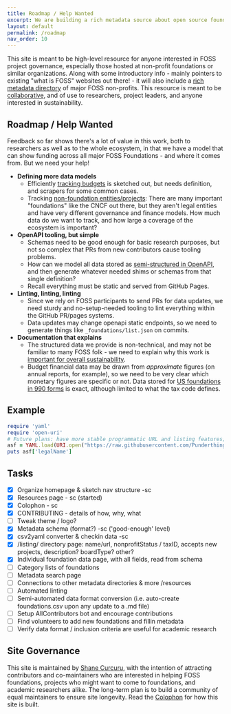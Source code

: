 ```yaml
---
title: Roadmap / Help Wanted
excerpt: We are building a rich metadata source about open source foundations for use by researchers.
layout: default
permalink: /roadmap
nav_order: 10
---
```


This site is meant to be high-level resource for anyone interested in FOSS project governance, especially those hosted at non-profit foundations or similar organizations.  Along with some introductory info - mainly pointers to existing "what is FOSS" websites out there! - it will also include a [rich metadata directory](data) of major FOSS non-profits.  This resource is meant to be [collaborative](https://github.com/Punderthings/fossfoundation/blob/main/CONTRIBUTING.md), and of use to researchers, project leaders, and anyone interested in sustainability.

## Roadmap / Help Wanted

Feedback so far shows there's a lot of value in this work, both to researchers as well as to the whole ecosystem, in that we have a model that can show funding across all major FOSS Foundations - and where it comes from.  But we need your help!

- **Defining more data models**
  - Efficiently [tracking budgets](budgets) is sketched out, but needs definition, and scrapers for some common cases.
  - Tracking [non-foundation entities/projects](entities): There are many important "foundations" like the CNCF out there, but they aren't legal entities and have very different governance and finance models.  How much data do we want to track, and how large a coverage of the ecosystem is important? 
- **OpenAPI tooling, but simple**
  - Schemas need to be good enough for basic research purposes, but not so complex that PRs from new contributors cause tooling problems.
  - How can we model all data stored as [semi-structured in OpenAPI](openapi), and then generate whatever needed shims or schemas from that single definition?
  - Recall everything must be static and served from GitHub Pages.
- **Linting, linting, linting**
  - Since we rely on FOSS participants to send PRs for data updates, we need sturdy and no-setup-needed tooling to lint everything within the GitHub PR/pages systems.
  - Data updates may change openapi static endpoints, so we need to generate things like `_foundations/list.json` on commits.
- **Documentation that explains**
  - The structured data we provide is non-technical, and may not be familiar to many FOSS folk - we need to explain why this work is [important for overall sustainability](research).
  - Budget financial data may be drawn from *approximate* figures (on annual reports, for example), so we need to be very clear which monetary figures are specific or not.  Data stored for [US foundations in 990 forms](taxes) is exact, although limited to what the tax code defines.

## Example

```ruby
require 'yaml'
require 'open-uri'
# Future plans: have more stable programmatic URL and listing features; offer CSV and other formats
asf = YAML.load(URI.open("https://raw.githubusercontent.com/Punderthings/fossfoundation/main/_foundations/asf.md"))
puts asf['legalName']
```

## Tasks

- [x] Organize homepage & sketch nav structure -sc
- [x] Resources page - sc (started)
- [x] Colophon - sc
- [x] CONTRIBUTING - details of how, why, what
- [ ] Tweak theme / logo?
- [x] Metadata schema (format?) -sc ('good-enough' level)
- [x] csv2yaml converter & checkin data -sc
- [x] /listing/ directory page: name/url, nonprofitStatus / taxID, accepts new projects, description? boardType? other?
- [x] Individual foundation data page, with all fields, read from schema
- [ ] Category lists of foundations
- [ ] Metadata search page
- [ ] Connections to other metadata directories & more /resources
- [ ] Automated linting
- [ ] Semi-automated data format conversion (i.e. auto-create foundations.csv upon any update to a .md file)
- [ ] Setup AllContributors bot and encourage contributions
- [ ] Find volunteers to add new foundations and fillin metadata
- [ ] Verify data format / inclusion criteria are useful for academic research

## Site Governance

This site is maintained by [Shane Curcuru](https://shanecurcuru.org), with the intention of attracting contributors and co-maintainers who are interested in helping FOSS foundations, projects who might want to come to foundations, and academic researchers alike.  The long-term plan is to build a community of equal maintainers to ensure site longevity.  Read the [Colophon](colophon) for how this site is built.
